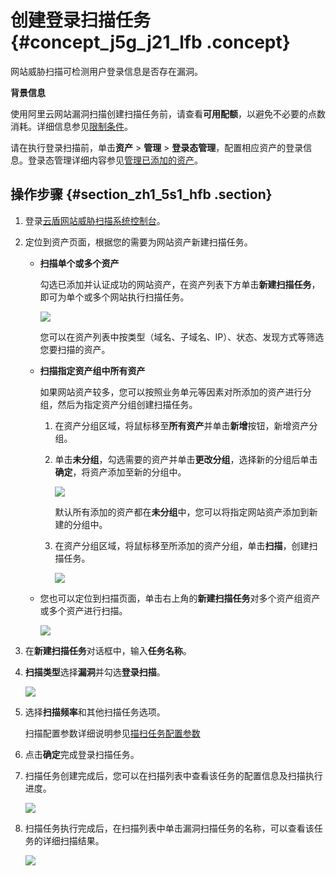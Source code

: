 # 创建登录扫描任务 {#concept_j5g_j21_lfb .concept}

网站威胁扫描可检测用户登录信息是否存在漏洞。

**背景信息**

使用阿里云网站漏洞扫描创建扫描任务前，请查看**可用配额**，以避免不必要的点数消耗。详细信息参见[限制条件](intl.zh-CN/用户指南/创建扫描任务/限制条件.md#)。

请在执行登录扫描前，单击**资产** \> **管理** \> **登录态管理**，配置相应资产的登录信息。登录态管理详细内容参见[管理已添加的资产](intl.zh-CN/用户指南/管理已添加的资产.md#choices_gl3_y3p_m2b)。

## 操作步骤 {#section_zh1_5s1_hfb .section}

1.  登录[云盾网站威胁扫描系统控制台](https://yundun.console.aliyun.com/?p=avds)。
2.  定位到资产页面，根据您的需要为网站资产新建扫描任务。
    -   **扫描单个或多个资产**

        勾选已添加并认证成功的网站资产，在资产列表下方单击**新建扫描任务**，即可为单个或多个网站执行扫描任务。

        ![](http://static-aliyun-doc.oss-cn-hangzhou.aliyuncs.com/assets/img/23606/154104367821367_zh-CN.png)

        您可以在资产列表中按类型（域名、子域名、IP）、状态、发现方式等筛选您要扫描的资产。

    -   **扫描指定资产组中所有资产**

        如果网站资产较多，您可以按照业务单元等因素对所添加的资产进行分组，然后为指定资产分组创建扫描任务。

        1.  在资产分组区域，将鼠标移至**所有资产**并单击**新增**按钮，新增资产分组。

             

        2.  单击**未分组**，勾选需要的资产并单击**更改分组**，选择新的分组后单击**确定**，将资产添加至新的分组中。

            ![](http://static-aliyun-doc.oss-cn-hangzhou.aliyuncs.com/assets/img/23606/154104367821369_zh-CN.png)

            默认所有添加的资产都在**未分组**中，您可以将指定网站资产添加到新建的分组中。

        3.  在资产分组区域，将鼠标移至所添加的资产分组，单击**扫描**，创建扫描任务。

            ![](http://static-aliyun-doc.oss-cn-hangzhou.aliyuncs.com/assets/img/23606/154104367821370_zh-CN.png)

    -   您也可以定位到扫描页面，单击右上角的**新建扫描任务**对多个资产组资产或多个资产进行扫描。

        ![](http://static-aliyun-doc.oss-cn-hangzhou.aliyuncs.com/assets/img/23606/154104367821371_zh-CN.png)

3.  在**新建扫描任务**对话框中，输入**任务名称**。
4.  **扫描类型**选择**漏洞**并勾选**登录扫描**。

    ![](http://static-aliyun-doc.oss-cn-hangzhou.aliyuncs.com/assets/img/23606/154104367821366_zh-CN.png)

5.  选择**扫描频率**和其他扫描任务选项。

    扫描配置参数详细说明参见[描扫任务配置参数](intl.zh-CN/用户指南/创建扫描任务/新建扫描任务.md#table_rb2_p4s_gfb)

6.  点击**确定**完成登录扫描任务。
7.  扫描任务创建完成后，您可以在扫描列表中查看该任务的配置信息及扫描执行进度。

    ![](http://static-aliyun-doc.oss-cn-hangzhou.aliyuncs.com/assets/img/23606/154104367821372_zh-CN.png)

8.  扫描任务执行完成后，在扫描列表中单击漏洞扫描任务的名称，可以查看该任务的详细扫描结果。

    ![](http://static-aliyun-doc.oss-cn-hangzhou.aliyuncs.com/assets/img/23606/154104367821373_zh-CN.png)



